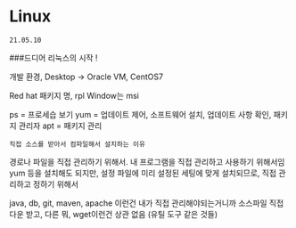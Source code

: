 # Linux
    21.05.10

###드디어 리눅스의 시작 !

개발 환경,
Desktop -> Oracle VM, CentOS7

Red hat 패키지 명, rpl
Window는 msi

ps = 프로세습 보기
yum = 업데이트 제어, 소프트웨어 설치, 업데이트 사항 확인, 패키지 관리자
apt = 패키지 관리

    직접 소스를 받아서 컴파일해서 설치하는 이유
 경로나 파일을 직접 관리하기 위해서. 내 프로그램을 직접 관리하고 사용하기 위해서임
 yum 등을 설치해도 되지만, 설정 파일에 미리 설정된 세팅에 맞게 설치되므로, 직접 관리하고 정하기 위해서
 
 java, db, git, maven, apache 이런건 내가 직접 관리해야되는거니까 소스파일 직접 다운 받고,
 다른 뭐, wget이런건 상관 없음 (유틸 도구 같은 것들)
 
